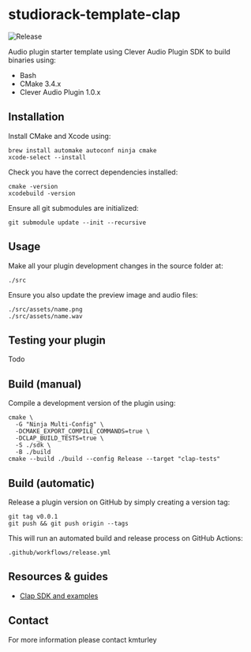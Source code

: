 # studiorack-template-clap
![Release](https://github.com/studiorack/studiorack-template-clap/workflows/Release/badge.svg)

Audio plugin starter template using Clever Audio Plugin SDK to build binaries using:

* Bash
* CMake 3.4.x
* Clever Audio Plugin 1.0.x


## Installation

Install CMake and Xcode using:

    brew install automake autoconf ninja cmake
    xcode-select --install

Check you have the correct dependencies installed:

    cmake -version
    xcodebuild -version

Ensure all git submodules are initialized:

    git submodule update --init --recursive


## Usage

Make all your plugin development changes in the source folder at:

    ./src

Ensure you also update the preview image and audio files:

    ./src/assets/name.png
    ./src/assets/name.wav


## Testing your plugin

Todo


## Build (manual)

Compile a development version of the plugin using:

    cmake \
      -G "Ninja Multi-Config" \
      -DCMAKE_EXPORT_COMPILE_COMMANDS=true \
      -DCLAP_BUILD_TESTS=true \
      -S ./sdk \
      -B ./build
    cmake --build ./build --config Release --target "clap-tests"


## Build (automatic)

Release a plugin version on GitHub by simply creating a version tag:

    git tag v0.0.1
    git push && git push origin --tags

This will run an automated build and release process on GitHub Actions:

    .github/workflows/release.yml


## Resources & guides

* [Clap SDK and examples](https://github.com/free-audio/clap)


## Contact

For more information please contact kmturley
